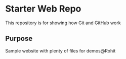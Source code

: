 # Starter Web Repo

This repository is for showing how Git and GitHub work

## Purpose

Sample website with plenty of files for demos@Rohit

